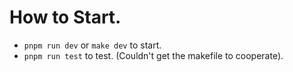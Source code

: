 # How to Start.

- `pnpm run dev` or `make dev` to start.
- `pnpm run test` to test. (Couldn't get the makefile to cooperate).
